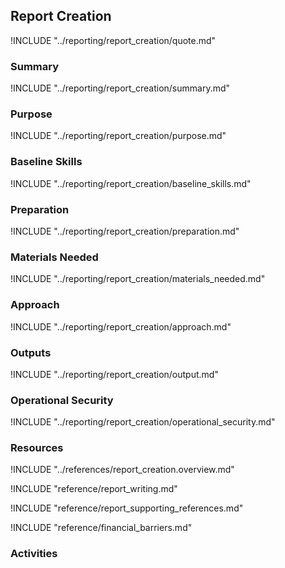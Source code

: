 ## Report Creation

!INCLUDE "../reporting/report_creation/quote.md"

### Summary

!INCLUDE "../reporting/report_creation/summary.md"

### Purpose

!INCLUDE "../reporting/report_creation/purpose.md"

### Baseline Skills

!INCLUDE "../reporting/report_creation/baseline_skills.md"

### Preparation

!INCLUDE "../reporting/report_creation/preparation.md"

### Materials Needed

!INCLUDE "../reporting/report_creation/materials_needed.md"

### Approach

!INCLUDE "../reporting/report_creation/approach.md"

### Outputs

!INCLUDE "../reporting/report_creation/output.md"

### Operational Security

!INCLUDE "../reporting/report_creation/operational_security.md"

### Resources
<div class="greybox">
!INCLUDE "../references/report_creation.overview.md"

!INCLUDE "reference/report_writing.md"

!INCLUDE "reference/report_supporting_references.md"

!INCLUDE "reference/financial_barriers.md"
</div>

### Activities